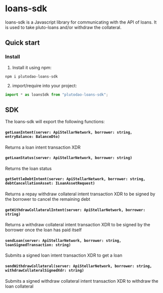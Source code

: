 # loans-sdk

loans-sdk is a Javascript library for communicating with the API of loans. It is used to take pluto-loans and/or withdraw the collateral.

## Quick start

### Install

1. Install it using npm:

```shell
npm i plutodao-loans-sdk
```

2. import/require into your project:

```js
import * as loansSdk from "plutodao-loans-sdk";
```

## SDK

The loans-sdk will export the following functions:

#### ``getLoanIntent(server: ApiStellarNetwork, borrower: string, entryBalance: BalanceDto)``

Returns a loan intent transaction XDR

#### ``getLoanStatus(server: ApiStellarNetwork, borrower: string)``

Returns the loan status

#### ``getSettleDebtIntent(server: ApiStellarNetwork, borrower: string, debtCancellationAsset: ILoanAssetRequest)``

Returns a repay withdraw collateral intent transaction XDR to be signed by the borrower to cancel the remaining debt

#### ``getWithdrawCollateralIntent(server: ApiStellarNetwork, borrower: string)``

Returns a withdraw collateral intent transaction XDR to be signed by the borrower once the loan has paid itself

#### ``sendLoan(server: ApiStellarNetwork, borrower: string, loanSignedTransaction: string)``

Submits a signed loan intent transaction XDR to get a loan

#### ``sendWithdrawCollateral(server: ApiStellarNetwork, borrower: string, withdrawCollateralSignedXdr: string)``

Submits a signed withdraw collateral intent transaction XDR to withdraw the loan collateral
